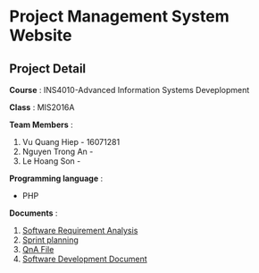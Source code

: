 # Project Management System Website
## Project Detail
**Course** : INS4010-Advanced Information Systems Deveplopment

**Class** : MIS2016A

**Team Members** :
1. Vu Quang Hiep - 16071281
2. Nguyen Trong An - 
3. Le Hoang Son - 

**Programming language** :
- PHP

**Documents** :
1. [Software Requirement Analysis](https://drive.google.com/)
2. [Sprint planning](https://drive.google.com/)
3. [QnA File](https://drive.google.com/)
4. [Software Development Document](https://github.com/)

